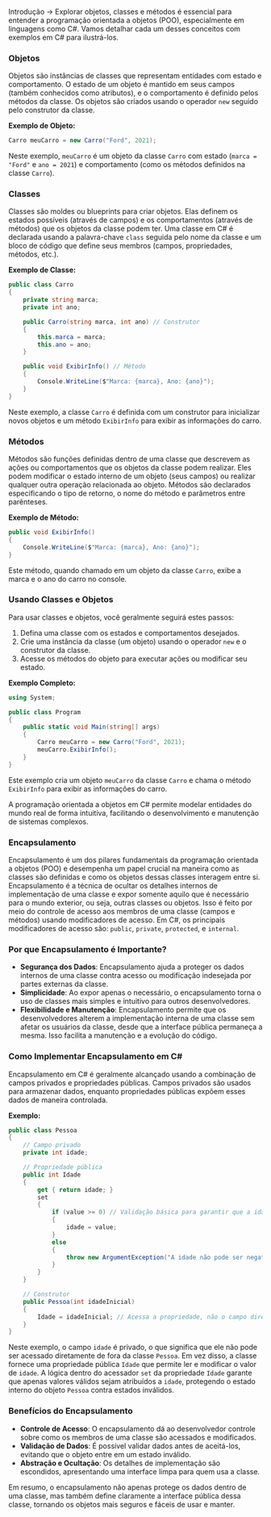 Introdução -> 
Explorar objetos, classes e métodos é essencial para entender a programação orientada a objetos (POO), especialmente em linguagens como C#. Vamos detalhar cada um desses conceitos com exemplos em C# para ilustrá-los.

### Objetos
Objetos são instâncias de classes que representam entidades com estado e comportamento. O estado de um objeto é mantido em seus campos (também conhecidos como atributos), e o comportamento é definido pelos métodos da classe. Os objetos são criados usando o operador `new` seguido pelo construtor da classe.

**Exemplo de Objeto:**
```csharp
Carro meuCarro = new Carro("Ford", 2021);
```
Neste exemplo, `meuCarro` é um objeto da classe `Carro` com estado (`marca = "Ford"` e `ano = 2021`) e comportamento (como os métodos definidos na classe `Carro`).

### Classes
Classes são moldes ou blueprints para criar objetos. Elas definem os estados possíveis (através de campos) e os comportamentos (através de métodos) que os objetos da classe podem ter. Uma classe em C# é declarada usando a palavra-chave `class` seguida pelo nome da classe e um bloco de código que define seus membros (campos, propriedades, métodos, etc.).

**Exemplo de Classe:**
```csharp
public class Carro
{
    private string marca;
    private int ano;

    public Carro(string marca, int ano) // Construtor
    {
        this.marca = marca;
        this.ano = ano;
    }

    public void ExibirInfo() // Método
    {
        Console.WriteLine($"Marca: {marca}, Ano: {ano}");
    }
}
```
Neste exemplo, a classe `Carro` é definida com um construtor para inicializar novos objetos e um método `ExibirInfo` para exibir as informações do carro.

### Métodos
Métodos são funções definidas dentro de uma classe que descrevem as ações ou comportamentos que os objetos da classe podem realizar. Eles podem modificar o estado interno de um objeto (seus campos) ou realizar qualquer outra operação relacionada ao objeto. Métodos são declarados especificando o tipo de retorno, o nome do método e parâmetros entre parênteses.

**Exemplo de Método:**
```csharp
public void ExibirInfo()
{
    Console.WriteLine($"Marca: {marca}, Ano: {ano}");
}
```
Este método, quando chamado em um objeto da classe `Carro`, exibe a marca e o ano do carro no console.

### Usando Classes e Objetos
Para usar classes e objetos, você geralmente seguirá estes passos:
1. Defina uma classe com os estados e comportamentos desejados.
2. Crie uma instância da classe (um objeto) usando o operador `new` e o construtor da classe.
3. Acesse os métodos do objeto para executar ações ou modificar seu estado.

**Exemplo Completo:**
```csharp
using System;

public class Program
{
    public static void Main(string[] args)
    {
        Carro meuCarro = new Carro("Ford", 2021);
        meuCarro.ExibirInfo();
    }
}
```
Este exemplo cria um objeto `meuCarro` da classe `Carro` e chama o método `ExibirInfo` para exibir as informações do carro.

A programação orientada a objetos em C# permite modelar entidades do mundo real de forma intuitiva, facilitando o desenvolvimento e manutenção de sistemas complexos.

### Encapsulamento

Encapsulamento é um dos pilares fundamentais da programação orientada a objetos (POO) e desempenha um papel crucial na maneira como as classes são definidas e como os objetos dessas classes interagem entre si. Encapsulamento é a técnica de ocultar os detalhes internos de implementação de uma classe e expor somente aquilo que é necessário para o mundo exterior, ou seja, outras classes ou objetos. Isso é feito por meio do controle de acesso aos membros de uma classe (campos e métodos) usando modificadores de acesso. Em C#, os principais modificadores de acesso são: `public`, `private`, `protected`, e `internal`.

### Por que Encapsulamento é Importante?
- **Segurança dos Dados**: Encapsulamento ajuda a proteger os dados internos de uma classe contra acesso ou modificação indesejada por partes externas da classe.
- **Simplicidade**: Ao expor apenas o necessário, o encapsulamento torna o uso de classes mais simples e intuitivo para outros desenvolvedores.
- **Flexibilidade e Manutenção**: Encapsulamento permite que os desenvolvedores alterem a implementação interna de uma classe sem afetar os usuários da classe, desde que a interface pública permaneça a mesma. Isso facilita a manutenção e a evolução do código.

### Como Implementar Encapsulamento em C#
Encapsulamento em C# é geralmente alcançado usando a combinação de campos privados e propriedades públicas. Campos privados são usados para armazenar dados, enquanto propriedades públicas expõem esses dados de maneira controlada.

**Exemplo:**

```csharp
public class Pessoa
{
    // Campo privado
    private int idade;

    // Propriedade pública
    public int Idade
    {
        get { return idade; }
        set
        {
            if (value >= 0) // Validação básica para garantir que a idade não seja negativa
            {
                idade = value;
            }
            else
            {
                throw new ArgumentException("A idade não pode ser negativa.");
            }
        }
    }

    // Construtor
    public Pessoa(int idadeInicial)
    {
        Idade = idadeInicial; // Acessa a propriedade, não o campo diretamente
    }
}
```

Neste exemplo, o campo `idade` é privado, o que significa que ele não pode ser acessado diretamente de fora da classe `Pessoa`. Em vez disso, a classe fornece uma propriedade pública `Idade` que permite ler e modificar o valor de `idade`. A lógica dentro do acessador `set` da propriedade `Idade` garante que apenas valores válidos sejam atribuídos a `idade`, protegendo o estado interno do objeto `Pessoa` contra estados inválidos.

### Benefícios do Encapsulamento
- **Controle de Acesso**: O encapsulamento dá ao desenvolvedor controle sobre como os membros de uma classe são acessados e modificados.
- **Validação de Dados**: É possível validar dados antes de aceitá-los, evitando que o objeto entre em um estado inválido.
- **Abstração e Ocultação**: Os detalhes de implementação são escondidos, apresentando uma interface limpa para quem usa a classe.

Em resumo, o encapsulamento não apenas protege os dados dentro de uma classe, mas também define claramente a interface pública dessa classe, tornando os objetos mais seguros e fáceis de usar e manter.
